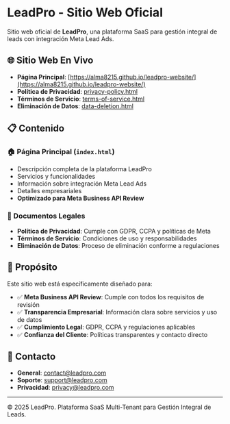 # LeadPro - Sitio Web Oficial

Sitio web oficial de **LeadPro**, una plataforma SaaS para gestión integral de leads con integración Meta Lead Ads.

## 🌐 Sitio Web En Vivo

- **Página Principal**: [https://alma8215.github.io/leadpro-website/](https://alma8215.github.io/leadpro-website/)
- **Política de Privacidad**: [privacy-policy.html](https://alma8215.github.io/leadpro-website/privacy-policy.html)
- **Términos de Servicio**: [terms-of-service.html](https://alma8215.github.io/leadpro-website/terms-of-service.html)
- **Eliminación de Datos**: [data-deletion.html](https://alma8215.github.io/leadpro-website/data-deletion.html)

## 📋 Contenido

### 🏠 Página Principal (`index.html`)
- Descripción completa de la plataforma LeadPro
- Servicios y funcionalidades
- Información sobre integración Meta Lead Ads
- Detalles empresariales
- **Optimizado para Meta Business API Review**

### 📄 Documentos Legales
- **Política de Privacidad**: Cumple con GDPR, CCPA y políticas de Meta
- **Términos de Servicio**: Condiciones de uso y responsabilidades
- **Eliminación de Datos**: Proceso de eliminación conforme a regulaciones

## 🎯 Propósito

Este sitio web está específicamente diseñado para:

- ✅ **Meta Business API Review**: Cumple con todos los requisitos de revisión
- ✅ **Transparencia Empresarial**: Información clara sobre servicios y uso de datos
- ✅ **Cumplimiento Legal**: GDPR, CCPA y regulaciones aplicables
- ✅ **Confianza del Cliente**: Políticas transparentes y contacto directo

## 📧 Contacto

- **General**: contact@leadpro.com
- **Soporte**: support@leadpro.com
- **Privacidad**: privacy@leadpro.com

---

© 2025 LeadPro. Plataforma SaaS Multi-Tenant para Gestión Integral de Leads.